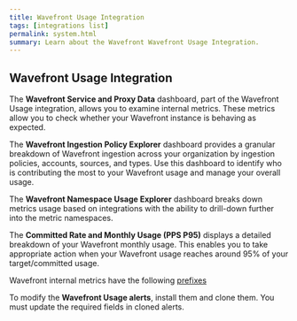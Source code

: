 ```yaml
---
title: Wavefront Usage Integration
tags: [integrations list]
permalink: system.html
summary: Learn about the Wavefront Wavefront Usage Integration.
---
```

## Wavefront Usage Integration

The **Wavefront Service and Proxy Data** dashboard, part of the Wavefront Usage integration, allows you to examine internal metrics. These metrics allow you to check whether your Wavefront instance is behaving as expected.

The **Wavefront Ingestion Policy Explorer** dashboard provides a granular breakdown of Wavefront ingestion across your organization by ingestion policies, accounts, sources, and types.
Use this dashboard to identify who is contributing the most to your Wavefront usage and manage your overall usage.

The **Wavefront Namespace Usage Explorer** dashboard breaks down metrics usage based on integrations with the ability to drill-down further into the metric namespaces.

The **Committed Rate and Monthly Usage (PPS P95)** displays a detailed breakdown of your Wavefront monthly usage. This enables you to take appropriate action when your Wavefront usage reaches around 95% of your target/committed usage.

Wavefront internal metrics have the following [prefixes](https://docs.wavefront.com/wavefront_monitoring.html#using-internal-metrics-to-optimize-performance)

To modify the **Wavefront Usage alerts**, install them and clone them. You must update the required fields in cloned alerts.



